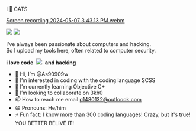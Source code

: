 I 💞️ CATS

[Screen recording 2024-05-07 3.43.13 PM.webm](https://github.com/As90909w/Coding-for-web-development/assets/163041654/01c8034d-c46b-4b33-aa12-44a89e1d434c)

<img src="https://github-readme-stats.vercel.app/api?username=mxrch&show_icons=true&hide_border=true&theme=radical" />
<img src="https://github-readme-stats.vercel.app/api/wakatime?username=As90909w&api_domain=wakapi.dev&range=30_days&hide_border=true&theme=radical&custom_title=Coding%20stats%20(last%2030%20days)&layout=compact" />

I've always been passionate about computers and hacking.\
So I upload my tools here, often related to computer security.

**i love code**&nbsp;&nbsp;![](cat-typing.gif)&nbsp;&nbsp;**and hacking**
- 👋 Hi, I’m @As90909w
- 👀 I’m interested in coding with the coding language SCSS
- 🌱 I’m currently learning Objective C+
- 💞️ I’m looking to collaborate on 3kh0
- 📫 How to reach me email p1480132@outloook.com
- 😄 Pronouns: He/him
- ⚡ Fun fact: I know more than 300 coding languages! Crazy, but it's true! YOU BETTER BELIVE IT!

<!---
As90909w/As90909w is a ✨ special ✨ repository because its `README.md` (this file) appears on your GitHub profile.
You can click the Preview link to take a look at your changes.
--->
